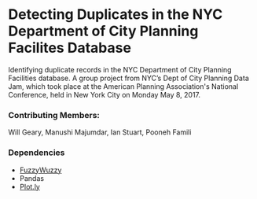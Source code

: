 # Detecting Duplicates in the NYC Department of City Planning Facilites Database

Identifying duplicate records in the NYC Department of City Planning Facilities database. A group project from NYC’s Dept of City Planning Data Jam, which took place at the American Planning Association's National Conference, held in New York City on Monday May 8, 2017.

### Contributing Members:
Will Geary, Manushi Majumdar, Ian Stuart, Pooneh Famili

### Dependencies
- [FuzzyWuzzy](https://github.com/seatgeek/fuzzywuzzy)
- Pandas
- [Plot.ly](https://plot.ly/)

